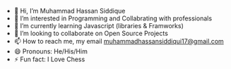 - 👋 Hi, I’m Muhammad Hassan Siddique
- 👀 I’m interested in Programming and Collabrating with professionals
- 🌱 I’m currently learning Javascript (libraries & Framworks)
- 💞️ I’m looking to collaborate on Open Source Projects
- 📫 How to reach me, my email muhammadhassansiddiqui17@gmail.com
- 😄 Pronouns: He/His/Him
- ⚡ Fun fact: I Love Chess

<!---
muhammadhassan0017/muhammadhassan0017 is a ✨ special ✨ repository because its `README.md` (this file) appears on your GitHub profile.
You can click the Preview link to take a look at your changes.
--->
